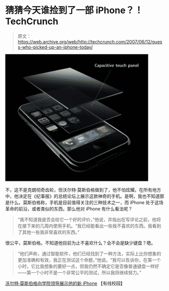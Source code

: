 # 猜猜今天谁捡到了一部 iPhone？！TechCrunch

> 原文：<https://web.archive.org/web/http://techcrunch.com/2007/06/12/guess-who-picked-up-an-iphone-today/>

![picture-2.png](img/917eaff314f52bbf29be34e276b30fd6.png)

不，这不是克朗彻奇齿轮，但沃尔特·莫斯伯格做到了，他不怕炫耀。在所有地方中，他决定在《纪事报》的总统论坛上展示这款神奇的手机。是啊，我也不知道那是什么。莫斯伯格称，手机是目前值得关注的三种技术之一，而 iPhone 处于这场革命的前沿，或者类似的东西。那么他对 iPhone 有什么看法呢？

> “我不知道我是否会给它一个好的评价，”他说，并指出在写评论之前，他将在接下来的几周内使用手机。“我已经能看出一些我不喜欢的东西。我看到了其他一些我非常喜欢的东西。”

很公平，莫斯伯格。不知道他目前为止不喜欢什么？会不会是缺少键盘？嗯。

> “他们声称，通过智能软件，他们已经找到了一种方法，实际上比你想象的更加准确和有效，我正在测试这个命题，”他说。“我可以告诉你，在第一个小时，它比我想象的要好一点，但我仍然不确定它是否像普通键盘一样好——第一个小时不是一个非常公平的测试，所以我将继续努力。”

[沃尔特·莫斯伯格向学院领导展示他的新 iPhone](https://web.archive.org/web/20160307082421/http://chronicle.com/wiredcampus/article/2144/walt-mossberg-shows-college-leaders-his-new-iphone) 【有线校园】